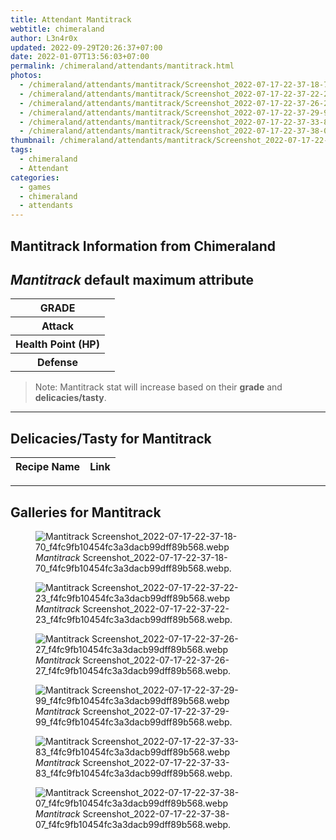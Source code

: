 ```yaml
---
title: Attendant Mantitrack
webtitle: chimeraland
author: L3n4r0x
updated: 2022-09-29T20:26:37+07:00
date: 2022-01-07T13:56:03+07:00
permalink: /chimeraland/attendants/mantitrack.html
photos:
  - /chimeraland/attendants/mantitrack/Screenshot_2022-07-17-22-37-18-70_f4fc9fb10454fc3a3dacb99dff89b568.webp
  - /chimeraland/attendants/mantitrack/Screenshot_2022-07-17-22-37-22-23_f4fc9fb10454fc3a3dacb99dff89b568.webp
  - /chimeraland/attendants/mantitrack/Screenshot_2022-07-17-22-37-26-27_f4fc9fb10454fc3a3dacb99dff89b568.webp
  - /chimeraland/attendants/mantitrack/Screenshot_2022-07-17-22-37-29-99_f4fc9fb10454fc3a3dacb99dff89b568.webp
  - /chimeraland/attendants/mantitrack/Screenshot_2022-07-17-22-37-33-83_f4fc9fb10454fc3a3dacb99dff89b568.webp
  - /chimeraland/attendants/mantitrack/Screenshot_2022-07-17-22-37-38-07_f4fc9fb10454fc3a3dacb99dff89b568.webp
thumbnail: /chimeraland/attendants/mantitrack/Screenshot_2022-07-17-22-37-18-70_f4fc9fb10454fc3a3dacb99dff89b568.webp
tags:
  - chimeraland
  - Attendant
categories:
  - games
  - chimeraland
  - attendants
---
```


<link
  rel="stylesheet"
  href="https://rawcdn.githack.com/dimaslanjaka/Web-Manajemen/870a349/css/bootstrap-5-3-0-alpha3-wrapper.css"
/>
<section id="bootstrap-wrapper">
  <div data-bs-theme="dark">
    <h2>Mantitrack Information from Chimeraland</h2>
    <h2 id="attribute"><i>Mantitrack</i> default maximum attribute</h2>
    <div class="row">
      <div class="col mb-2">
        <div class="card">
          <div class="card-body">
            <table>
              <tr>
                <th>GRADE</th>
                <td><br /></td>
              </tr>
              <tr>
                <th>Attack</th>
                <td></td>
              </tr>
              <tr>
                <th>Health Point (HP)</th>
                <td></td>
              </tr>
              <tr>
                <th>Defense</th>
                <td></td>
              </tr>
            </table>
          </div>
        </div>
      </div>
    </div>
    <blockquote class="bd-callout bd-callout-warning">
      Note: Mantitrack stat will increase based on their <b>grade</b> and
      <b>delicacies/tasty</b>.
    </blockquote>
    <hr />
    <h2 id="delicacies">Delicacies/Tasty for Mantitrack</h2>
    <div class="card">
      <div class="card-body">
        <div class="table-responsive">
          <table class="table table-striped">
            <thead>
              <tr>
                <th>Recipe Name</th>
                <th>Link</th>
              </tr>
            </thead>
            <tbody></tbody>
          </table>
        </div>
      </div>
    </div>
    <hr />
    <div id="gallery">
      <h2>Galleries for Mantitrack</h2>
      <div class="row">
        <div class="col-lg-6 col-12">
          <figure>
            <img
              src="https://www.webmanajemen.com/chimeraland/attendants/mantitrack/Screenshot_2022-07-17-22-37-18-70_f4fc9fb10454fc3a3dacb99dff89b568.webp"
              alt="Mantitrack Screenshot_2022-07-17-22-37-18-70_f4fc9fb10454fc3a3dacb99dff89b568.webp"
            />
            <figcaption style="word-wrap: break-word">
              <i>Mantitrack</i>
              Screenshot_2022-07-17-22-37-18-70_f4fc9fb10454fc3a3dacb99dff89b568.webp.
            </figcaption>
          </figure>
        </div>
        <div class="col-lg-6 col-12">
          <figure>
            <img
              src="https://www.webmanajemen.com/chimeraland/attendants/mantitrack/Screenshot_2022-07-17-22-37-22-23_f4fc9fb10454fc3a3dacb99dff89b568.webp"
              alt="Mantitrack Screenshot_2022-07-17-22-37-22-23_f4fc9fb10454fc3a3dacb99dff89b568.webp"
            />
            <figcaption style="word-wrap: break-word">
              <i>Mantitrack</i>
              Screenshot_2022-07-17-22-37-22-23_f4fc9fb10454fc3a3dacb99dff89b568.webp.
            </figcaption>
          </figure>
        </div>
        <div class="col-lg-6 col-12">
          <figure>
            <img
              src="https://www.webmanajemen.com/chimeraland/attendants/mantitrack/Screenshot_2022-07-17-22-37-26-27_f4fc9fb10454fc3a3dacb99dff89b568.webp"
              alt="Mantitrack Screenshot_2022-07-17-22-37-26-27_f4fc9fb10454fc3a3dacb99dff89b568.webp"
            />
            <figcaption style="word-wrap: break-word">
              <i>Mantitrack</i>
              Screenshot_2022-07-17-22-37-26-27_f4fc9fb10454fc3a3dacb99dff89b568.webp.
            </figcaption>
          </figure>
        </div>
        <div class="col-lg-6 col-12">
          <figure>
            <img
              src="https://www.webmanajemen.com/chimeraland/attendants/mantitrack/Screenshot_2022-07-17-22-37-29-99_f4fc9fb10454fc3a3dacb99dff89b568.webp"
              alt="Mantitrack Screenshot_2022-07-17-22-37-29-99_f4fc9fb10454fc3a3dacb99dff89b568.webp"
            />
            <figcaption style="word-wrap: break-word">
              <i>Mantitrack</i>
              Screenshot_2022-07-17-22-37-29-99_f4fc9fb10454fc3a3dacb99dff89b568.webp.
            </figcaption>
          </figure>
        </div>
        <div class="col-lg-6 col-12">
          <figure>
            <img
              src="https://www.webmanajemen.com/chimeraland/attendants/mantitrack/Screenshot_2022-07-17-22-37-33-83_f4fc9fb10454fc3a3dacb99dff89b568.webp"
              alt="Mantitrack Screenshot_2022-07-17-22-37-33-83_f4fc9fb10454fc3a3dacb99dff89b568.webp"
            />
            <figcaption style="word-wrap: break-word">
              <i>Mantitrack</i>
              Screenshot_2022-07-17-22-37-33-83_f4fc9fb10454fc3a3dacb99dff89b568.webp.
            </figcaption>
          </figure>
        </div>
        <div class="col-lg-6 col-12">
          <figure>
            <img
              src="https://www.webmanajemen.com/chimeraland/attendants/mantitrack/Screenshot_2022-07-17-22-37-38-07_f4fc9fb10454fc3a3dacb99dff89b568.webp"
              alt="Mantitrack Screenshot_2022-07-17-22-37-38-07_f4fc9fb10454fc3a3dacb99dff89b568.webp"
            />
            <figcaption style="word-wrap: break-word">
              <i>Mantitrack</i>
              Screenshot_2022-07-17-22-37-38-07_f4fc9fb10454fc3a3dacb99dff89b568.webp.
            </figcaption>
          </figure>
        </div>
      </div>
    </div>
  </div>
</section>